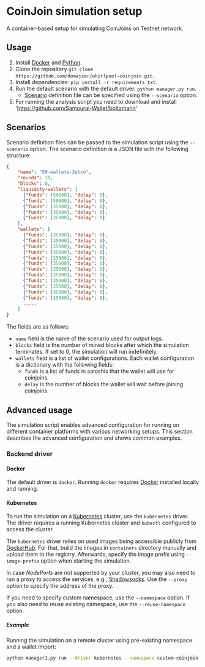 # CoinJoin simulation setup

A container-based setup for simulating CoinJoins on Testnet network.

## Usage

1. Install [Docker](https://docker.com/) and [Python](http://python.org/).
2. Clone the repository `git clone https://github.com/domajzer/whirlpool-coinjoin.git`.
3. Install dependencies: `pip install -r requirements.txt`.
4. Run the default scenario with the default driver: `python manager.py run`.
   - [Scenario](#scenarios) definition file can be specified using the `--scenario` option.
5. For running the analysis script you need to download and install 'https://github.com/Samourai-Wallet/boltzmann'

## Scenarios

Scenario definition files can be passed to the simulation script using the `--scenario` option. The scenario definition is a JSON file with the following structure:

```json
{
    "name": "50-wallets-2utxo",
    "rounds": 10,
    "blocks": 0,
    "liquidity-wallets": [
      {"funds": [50000], "delay": 0},
      {"funds": [50000], "delay": 0},
      {"funds": [35000], "delay": 0},
      {"funds": [35000], "delay": 0},
      {"funds": [35000], "delay": 0}
    ],
    "wallets": [
      {"funds": [35000], "delay": 0},
      {"funds": [35000], "delay": 0},
      {"funds": [35000], "delay": 0},
      {"funds": [35000], "delay": 0},
      {"funds": [35000], "delay": 0},
      {"funds": [35000], "delay": 0},
      {"funds": [35000], "delay": 0},
      {"funds": [35000], "delay": 0},
      {"funds": [35000], "delay": 0},
      {"funds": [35000], "delay": 0},
      {"funds": [35000], "delay": 0},
      {"funds": [35000], "delay": 0},
      .....
    ]
}
```

The fields are as follows:
- `name` field is the name of the scenario used for output logs.
- `blocks` field is the number of mined blocks after which the simulation terminates. If set to 0, the simulation will run indefinitely.
- `wallets` field is a list of wallet configurations. Each wallet configuration is a dictionary with the following fields:
  - `funds` is a list of funds in satoshis that the wallet will use for coinjoins.
  - `delay` is the number of blocks the wallet will wait before joining coinjoins.

## Advanced usage

The simulation script enables advanced configuration for running on different container platforms with various networking setups. This section describes the advanced configuration and shows common examples.

### Backend driver


#### Docker

The default driver is `docker`. Running `docker` requires [Docker](https://www.docker.com/) installed locally and running.

#### Kubernetes

To run the simulation on a [Kubernetes](https://kubernetes.io/) cluster, use the `kubernetes` driver. The driver requires a running Kubernetes cluster and `kubectl` configured to access the cluster. 

The `kubernetes` driver relies on used images being accessible publicly from [DockerHub](https://hub.docker.com/). For that, build the images in `containers` directory manually and upload them to the registry. Afterwards, specify the image prefix using `--image-prefix` option when starting the simulation.

In case *NodePorts* are not supported by your cluster, you may also need to run a proxy to access the services, e.g., [Shadowsocks](https://shadowsocks.org/). Use the `--proxy` option to specify the address of the proxy.

If you need to specify custom namespace, use the `--namespace` option. If you also need to reuse existing namespace, use the `--reuse-namespace` option.

##### Example

Running the simulation on a remote cluster using pre-existing namespace and a wallet import:
```bash
python manager1.py run --driver kubernetes --namespace custom-coinjoin --wallet containers/bitcoin-testnet-node/wallets/wallet --reuse-namespace --image-prefix "domajzer99/" --scenario "scenario50.json"
```
